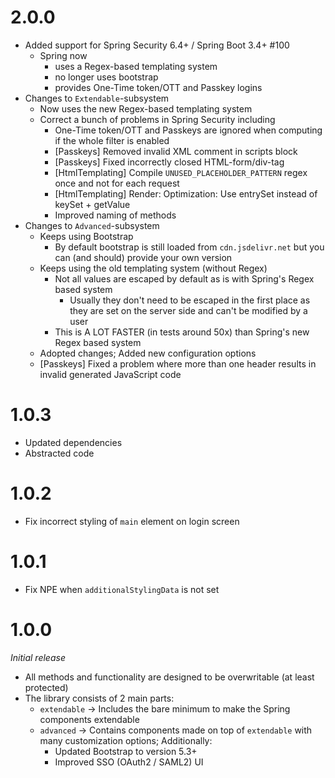# 2.0.0
* Added support for Spring Security 6.4+ / Spring Boot 3.4+ #100
  * Spring now
    * uses a Regex-based templating system
    * no longer uses bootstrap
    * provides One-Time token/OTT and Passkey logins
* Changes to ``Extendable``-subsystem
  * Now uses the new Regex-based templating system
  * Correct a bunch of problems in Spring Security including
    * One-Time token/OTT and Passkeys are ignored when computing if the whole filter is enabled
    * [Passkeys] Removed invalid XML comment in scripts block
    * [Passkeys] Fixed incorrectly closed HTML-form/div-tag
    * [HtmlTemplating] Compile ``UNUSED_PLACEHOLDER_PATTERN`` regex once and not for each request
    * [HtmlTemplating] Render: Optimization: Use entrySet instead of keySet + getValue
    * Improved naming of methods
* Changes to ``Advanced``-subsystem
  * Keeps using Bootstrap
    * By default bootstrap is still loaded from ``cdn.jsdelivr.net`` but you can (and should) provide your own version
  * Keeps using the old templating system (without Regex)
    * Not all values are escaped by default as is with Spring's Regex based system
      * Usually they don't need to be escaped in the first place as they are set on the server side and can't be modified by a user
    * This is A LOT FASTER (in tests around 50x) than Spring's new Regex based system
  * Adopted changes; Added new configuration options
  * [Passkeys] Fixed a problem where more than one header results in invalid generated JavaScript code

# 1.0.3
* Updated dependencies
* Abstracted code

# 1.0.2
* Fix incorrect styling of ``main`` element on login screen

# 1.0.1
* Fix NPE when ``additionalStylingData`` is not set

# 1.0.0
<i>Initial release</i>
* All methods and functionality are designed to be overwritable (at least protected)
* The library consists of 2 main parts:
  * ``extendable`` → Includes the bare minimum to make the Spring components extendable
  * ``advanced`` → Contains components made on top of ``extendable`` with many customization options; Additionally:
    * Updated Bootstrap to version 5.3+
    * Improved SSO (OAuth2 / SAML2) UI
